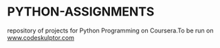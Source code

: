 PYTHON-ASSIGNMENTS
==================

repository of projects for Python Programming on Coursera.To be run on www.codeskulptor.com
